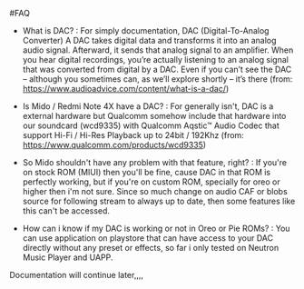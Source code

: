 #FAQ

- What is DAC? 
: For simply documentation, DAC (Digital-To-Analog Converter)  A DAC takes digital data and transforms it into an analog audio signal. Afterward, it sends that analog signal to an amplifier. When you hear digital recordings, you’re actually listening to an analog signal that was converted from digital by a DAC. Even if you can’t see the DAC – although you sometimes can, as we’ll explore shortly – it’s there (from: https://www.audioadvice.com/content/what-is-a-dac/)

- Is Mido / Redmi Note 4X have a DAC?
: For generally isn't, DAC is a external hardware but Qualcomm somehow include that hardware into our soundcard (wcd9335) with Qualcomm Aqstic™ Audio Codec that support Hi-Fi / Hi-Res Playback up to 24bit / 192Khz (from: https://www.qualcomm.com/products/wcd9335)

- So Mido shouldn't have any problem with that feature, right?
: If you're on stock ROM (MIUI) then you'll be fine, cause DAC in that ROM is perfectly working, but if you're on custom ROM, specially for oreo or higher then i'm not sure. Since so much change on audio CAF or blobs source for following stream to always up to date, then some features like this can't be accessed.

- How can i know if my DAC is working or not in Oreo or Pie ROMs?
: You can use application on playstore that can have access to your DAC directly without any preset or effects, so far i only tested on Neutron Music Player and UAPP.

Documentation will continue later,,,, 